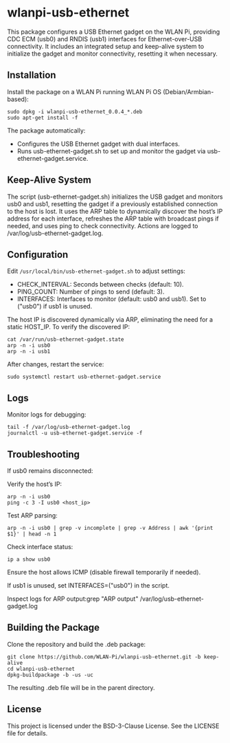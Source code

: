 # wlanpi-usb-ethernet

This package configures a USB Ethernet gadget on the WLAN Pi, providing CDC ECM (usb0) and RNDIS (usb1) interfaces for Ethernet-over-USB connectivity. It includes an integrated setup and keep-alive system to initialize the gadget and monitor connectivity, resetting it when necessary.

## Installation

Install the package on a WLAN Pi running WLAN Pi OS (Debian/Armbian-based):

```
sudo dpkg -i wlanpi-usb-ethernet_0.0.4_*.deb
sudo apt-get install -f
```

The package automatically:

- Configures the USB Ethernet gadget with dual interfaces.
- Runs usb-ethernet-gadget.sh to set up and monitor the gadget via usb-ethernet-gadget.service.

## Keep-Alive System

The script (usb-ethernet-gadget.sh) initializes the USB gadget and monitors usb0 and usb1, resetting the gadget if a previously established connection to the host is lost. It uses the ARP table to dynamically discover the host’s IP address for each interface, refreshes the ARP table with broadcast pings if needed, and uses ping to check connectivity. Actions are logged to /var/log/usb-ethernet-gadget.log.

## Configuration

Edit `/usr/local/bin/usb-ethernet-gadget.sh` to adjust settings:

- CHECK_INTERVAL: Seconds between checks (default: 10).
- PING_COUNT: Number of pings to send (default: 3).
- INTERFACES: Interfaces to monitor (default: usb0 and usb1). Set to ("usb0") if usb1 is unused.

The host IP is discovered dynamically via ARP, eliminating the need for a static HOST_IP. To verify the discovered IP:

```
cat /var/run/usb-ethernet-gadget.state
arp -n -i usb0
arp -n -i usb1
```

After changes, restart the service:

```
sudo systemctl restart usb-ethernet-gadget.service
```

## Logs

Monitor logs for debugging:

```
tail -f /var/log/usb-ethernet-gadget.log
journalctl -u usb-ethernet-gadget.service -f
```

## Troubleshooting

If usb0 remains disconnected:

Verify the host’s IP:

```
arp -n -i usb0
ping -c 3 -I usb0 <host_ip>
```

Test ARP parsing:

```
arp -n -i usb0 | grep -v incomplete | grep -v Address | awk '{print $1}' | head -n 1
```

Check interface status:

```
ip a show usb0
```

Ensure the host allows ICMP (disable firewall temporarily if needed).

If usb1 is unused, set INTERFACES=("usb0") in the script.

Inspect logs for ARP output:grep "ARP output" /var/log/usb-ethernet-gadget.log

## Building the Package

Clone the repository and build the .deb package:

```
git clone https://github.com/WLAN-Pi/wlanpi-usb-ethernet.git -b keep-alive
cd wlanpi-usb-ethernet
dpkg-buildpackage -b -us -uc
```

The resulting .deb file will be in the parent directory.

## License

This project is licensed under the BSD-3-Clause License. See the LICENSE file for details.
